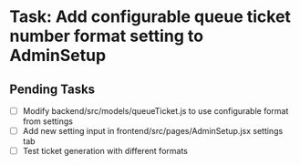 # Task: Add configurable queue ticket number format setting to AdminSetup

## Pending Tasks
- [ ] Modify backend/src/models/queueTicket.js to use configurable format from settings
- [ ] Add new setting input in frontend/src/pages/AdminSetup.jsx settings tab
- [ ] Test ticket generation with different formats
